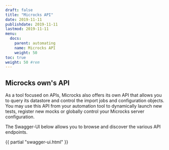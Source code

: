 ```yaml
---
draft: false
title: "Microcks API"
date: 2019-11-11
publishdate: 2019-11-11
lastmod: 2019-11-11
menu:
  docs:
    parent: automating
    name: Microcks API
    weight: 50
toc: true
weight: 50 #rem
---
```


## Microcks own's API

As a tool focused on APIs, Microcks also offers its own API that allows you to query its datastore and control the import jobs and configuration objects. You may use this API from your automation tool to dynamically launch new tests, register new mocks or globally control your Microcks server configuration.
      
The Swagger-UI below allows you to browse and discover the various API endpoints.

{{ partial "swagger-ui.html" }}
